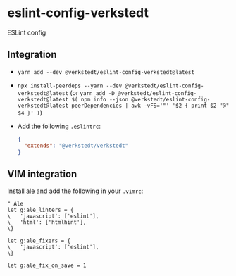 # eslint-config-verkstedt
ESLint config

## Integration

- `yarn add --dev @verkstedt/eslint-config-verkstedt@latest`
- `npx install-peerdeps --yarn --dev @verkstedt/eslint-config-verkstedt@latest`
  (or `yarn add -D @verkstedt/eslint-config-verkstedt@latest $( npm info --json @verkstedt/eslint-config-verkstedt@latest peerDependencies | awk -vFS='"' '$2 { print $2 "@" $4 }' )`)
- Add the following `.eslintrc`:

  ```json
  {
    "extends": "@verkstedt/verkstedt"
  }
  ```

## VIM integration

Install [ale](https://github.com/w0rp/ale) and add the following in your `.vimrc`:

```
" Ale
let g:ale_linters = {
\   'javascript': ['eslint'],
\   'html': ['htmlhint'],
\}

let g:ale_fixers = {
\   'javascript': ['eslint'],
\}

let g:ale_fix_on_save = 1
```
